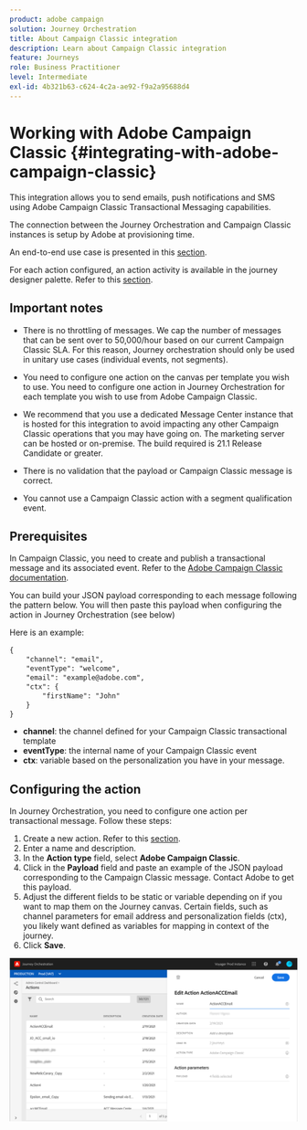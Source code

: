 ```yaml
---
product: adobe campaign
solution: Journey Orchestration
title: About Campaign Classic integration
description: Learn about Campaign Classic integration
feature: Journeys
role: Business Practitioner
level: Intermediate
exl-id: 4b321b63-c624-4c2a-ae92-f9a2a95688d4
---
```

# Working with Adobe Campaign Classic {#integrating-with-adobe-campaign-classic}

This integration allows you to send emails, push notifications and SMS using Adobe Campaign Classic Transactional Messaging capabilities.

The connection between the Journey Orchestration and Campaign Classic instances is setup by Adobe at provisioning time.

An end-to-end use case is presented in this [section](../usecase/campaign-classic-use-case.md).

For each action configured, an action activity is available in the journey designer palette. Refer to this [section](../building-journeys/using-adobe-campaign-classic.md).

## Important notes

* There is no throttling of messages. We cap the number of messages that can be sent over to 50,000/hour based on our current Campaign Classic SLA. For this reason, Journey orchestration should only be used in unitary use cases (individual events, not segments).

* You need to configure one action on the canvas per template you wish to use. You need to configure one action in Journey Orchestration for each template you wish to use from Adobe Campaign Classic.

* We recommend that you use a dedicated Message Center instance that is hosted for this integration to avoid impacting any other Campaign Classic operations that you may have going on. The marketing server can be hosted or on-premise. The build required is 21.1 Release Candidate or greater. 

* There is no validation that the payload or Campaign Classic message is correct.

* You cannot use a Campaign Classic action with a segment qualification event.

## Prerequisites

In Campaign Classic, you need to create and publish a transactional message and its associated event. Refer to the [Adobe Campaign Classic documentation](https://experienceleague.adobe.com/docs/campaign-classic/using/transactional-messaging/introduction/about-transactional-messaging.html#transactional-messaging).

You can build your JSON payload corresponding to each message following the pattern below. You will then paste this payload when configuring the action in Journey Orchestration (see below)

Here is an example:

```
{
    "channel": "email",
    "eventType": "welcome",
    "email": "example@adobe.com",
    "ctx": {
        "firstName": "John"
    }
}
```

* **channel**: the channel defined for your Campaign Classic transactional template
* **eventType**: the internal name of your Campaign Classic event
* **ctx**: variable based on the personalization you have in your message. 

## Configuring the action

In Journey Orchestration, you need to configure one action per transactional message. Follow these steps:

1. Create a new action. Refer to this [section](../action/action.md).
1. Enter a name and description.
1. In the **Action type** field, select **Adobe Campaign Classic**.
1. Click in the **Payload** field and paste an example of the JSON payload corresponding to the Campaign Classic message. Contact Adobe to get this payload.
1. Adjust the different fields to be static or variable depending on if you want to map them on the Journey canvas. Certain fields, such as channel parameters for email address and personalization fields (ctx), you likely want defined as variables for mapping in context of the journey.
1. Click **Save**.

![](../assets/accintegration1.png)


